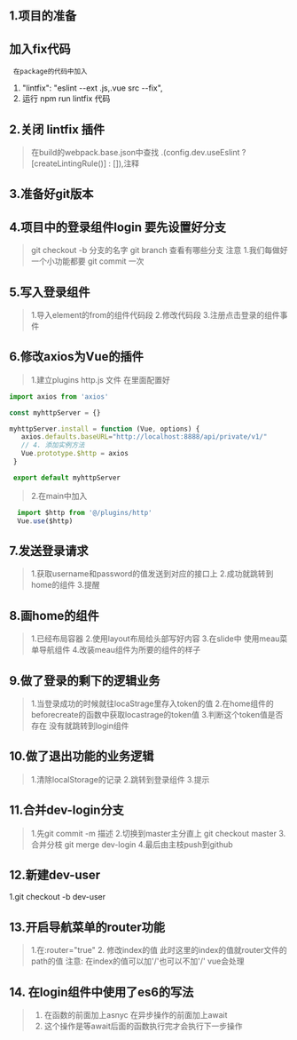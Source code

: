 ## 1.项目的准备

## 加入fix代码
     在package的代码中加入
   1.  "lintfix": "eslint --ext .js,.vue src --fix",
   2. 运行 npm run lintfix 代码

## 2.关闭 lintfix 插件
> 在build的webpack.base.json中查找 .(config.dev.useEslint ? [createLintingRule()] : []),注释

## 3.准备好git版本

## 4.项目中的登录组件login  要先设置好分支
> git checkout -b 分支的名字
> git branch 查看有哪些分支
> 注意 
 1.我们每做好一个小功能都要 git commit 一次  

 ## 5.写入登录组件
 > 1.导入element的from的组件代码段
 > 2.修改代码段
 > 3.注册点击登录的组件事件

 ## 6.修改axios为Vue的插件
 > 1.建立plugins http.js 文件 在里面配置好
 ```js
 import axios from 'axios'

const myhttpServer = {}

myhttpServer.install = function (Vue, options) {
    axios.defaults.baseURL="http://localhost:8888/api/private/v1/"
    // 4. 添加实例方法
    Vue.prototype.$http = axios
  }

  export default myhttpServer

  ```

> 2.在main中加入
```js 
  import $http from '@/plugins/http'
  Vue.use($http)
```

## 7.发送登录请求
> 1.获取username和password的值发送到对应的接口上
> 2.成功就跳转到home的组件
> 3.提醒

## 8.画home的组件
> 1.已经布局容器
> 2.使用layout布局给头部写好内容
> 3.在slide中 使用meau菜单导航组件
> 4.改装meau组件为所要的组件的样子

## 9.做了登录的剩下的逻辑业务
> 1.当登录成功的时候就往locaStrage里存入token的值
> 2.在home组件的beforecreate的函数中获取locastrage的token值 
> 3.判断这个token值是否存在 没有就跳转到login组件

## 10.做了退出功能的业务逻辑
> 1.清除localStorage的记录
> 2.跳转到登录组件
> 3.提示

## 11.合并dev-login分支
> 1.先git commit -m 描述
> 2.切换到master主分直上  git checkout master
> 3.合并分枝 git merge dev-login
> 4.最后由主枝push到github

## 12.新建dev-user
  1.git checkout -b dev-user
  
## 13.开启导航菜单的router功能 
>  1.在:router="true"
>  2. 修改index的值 此时这里的index的值就router文件的path的值 
   注意: 在index的值可以加'/'也可以不加'/' vue会处理

## 14. 在login组件中使用了es6的写法  
>   1. 在函数的前面加上asnyc  在异步操作的前面加上await  
>   2. 这个操作是等await后面的函数执行完才会执行下一步操作